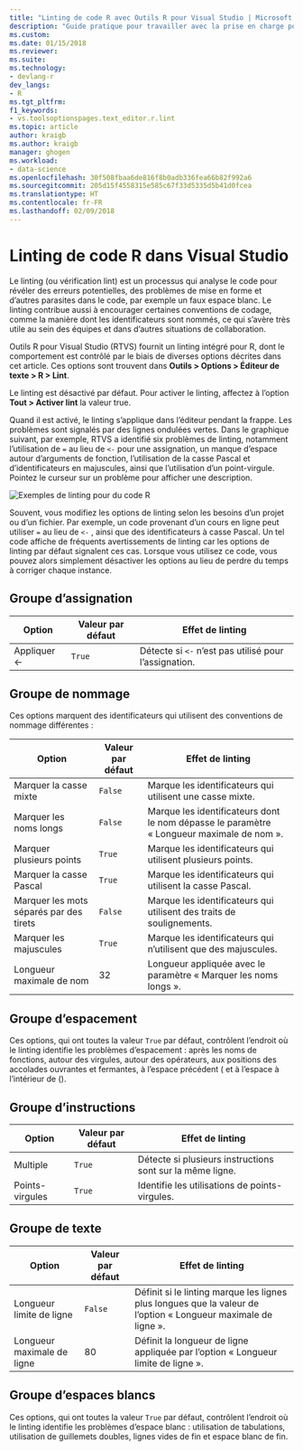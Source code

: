 ```yaml
---
title: "Linting de code R avec Outils R pour Visual Studio | Microsoft Docs"
description: "Guide pratique pour travailler avec la prise en charge pour R du linting intégré de Visual Studio, y compris les options de linting."
ms.custom: 
ms.date: 01/15/2018
ms.reviewer: 
ms.suite: 
ms.technology:
- devlang-r
dev_langs:
- R
ms.tgt_pltfrm: 
f1_keywords:
- vs.toolsoptionspages.text_editor.r.lint
ms.topic: article
author: kraigb
ms.author: kraigb
manager: ghogen
ms.workload:
- data-science
ms.openlocfilehash: 30f508fbaa6de816f8b0adb336fea66b82f992a6
ms.sourcegitcommit: 205d15f4558315e585c67f33d5335d5b41d0fcea
ms.translationtype: HT
ms.contentlocale: fr-FR
ms.lasthandoff: 02/09/2018
---
```

# <a name="linting-r-code-in-visual-studio"></a>Linting de code R dans Visual Studio

Le linting (ou vérification lint) est un processus qui analyse le code pour révéler des erreurs potentielles, des problèmes de mise en forme et d’autres parasites dans le code, par exemple un faux espace blanc. Le linting contribue aussi à encourager certaines conventions de codage, comme la manière dont les identificateurs sont nommés, ce qui s’avère très utile au sein des équipes et dans d’autres situations de collaboration.

Outils R pour Visual Studio (RTVS) fournit un linting intégré pour R, dont le comportement est contrôlé par le biais de diverses options décrites dans cet article. Ces options sont trouvent dans **Outils > Options > Éditeur de texte > R > Lint**.

Le linting est désactivé par défaut. Pour activer le linting, affectez à l’option **Tout > Activer lint** la valeur true.

Quand il est activé, le linting s’applique dans l’éditeur pendant la frappe. Les problèmes sont signalés par des lignes ondulées vertes. Dans le graphique suivant, par exemple, RTVS a identifié six problèmes de linting, notamment l’utilisation de `=` au lieu de `<-` pour une assignation, un manque d’espace autour d’arguments de fonction, l’utilisation de la casse Pascal et d’identificateurs en majuscules, ainsi que l’utilisation d’un point-virgule. Pointez le curseur sur un problème pour afficher une description.

![Exemples de linting pour du code R](media/linting-01.png)

Souvent, vous modifiez les options de linting selon les besoins d’un projet ou d’un fichier. Par exemple, un code provenant d’un cours en ligne peut utiliser `=` au lieu de `<-` , ainsi que des identificateurs à casse Pascal. Un tel code affiche de fréquents avertissements de linting car les options de linting par défaut signalent ces cas. Lorsque vous utilisez ce code, vous pouvez alors simplement désactiver les options au lieu de perdre du temps à corriger chaque instance.

## <a name="assignment-group"></a>Groupe d’assignation

| Option | Valeur par défaut | Effet de linting |
| --- | --- | --- |
| Appliquer \<- | `True` | Détecte si `<-` n’est pas utilisé pour l’assignation. |

## <a name="naming-group"></a>Groupe de nommage

Ces options marquent des identificateurs qui utilisent des conventions de nommage différentes :

| Option | Valeur par défaut | Effet de linting |
| --- | --- | --- |
| Marquer la casse mixte | `False` | Marque les identificateurs qui utilisent une casse mixte. |
| Marquer les noms longs | `False` | Marque les identificateurs dont le nom dépasse le paramètre « Longueur maximale de nom ». |
| Marquer plusieurs points | `True` | Marque les identificateurs qui utilisent plusieurs points. |
| Marquer la casse Pascal | `True` | Marque les identificateurs qui utilisent la casse Pascal. |
| Marquer les mots séparés par des tirets | `False` | Marque les identificateurs qui utilisent des traits de soulignements. |
| Marquer les majuscules | `True` | Marque les identificateurs qui n’utilisent que des majuscules. |
| Longueur maximale de nom | 32 | Longueur appliquée avec le paramètre « Marquer les noms longs ». |

## <a name="spacing-group"></a>Groupe d’espacement

Ces options, qui ont toutes la valeur `True` par défaut, contrôlent l’endroit où le linting identifie les problèmes d’espacement : après les noms de fonctions, autour des virgules, autour des opérateurs, aux positions des accolades ouvrantes et fermantes, à l’espace précédent ( et à l’espace à l’intérieur de ().

## <a name="statements-group"></a>Groupe d’instructions

| Option | Valeur par défaut | Effet de linting |
| --- | --- | --- |
| Multiple | `True` | Détecte si plusieurs instructions sont sur la même ligne. |
| Points-virgules | `True` | Identifie les utilisations de points-virgules. |

## <a name="text-group"></a>Groupe de texte

| Option | Valeur par défaut | Effet de linting |
| --- | --- | --- |
| Longueur limite de ligne | `False` | Définit si le linting marque les lignes plus longues que la valeur de l’option « Longueur maximale de ligne ». |
| Longueur maximale de ligne | 80 | Définit la longueur de ligne appliquée par l’option « Longueur limite de ligne ». |

## <a name="whitespace-group"></a>Groupe d’espaces blancs

Ces options, qui ont toutes la valeur `True` par défaut, contrôlent l’endroit où le linting identifie les problèmes d’espace blanc : utilisation de tabulations, utilisation de guillemets doubles, lignes vides de fin et espace blanc de fin.